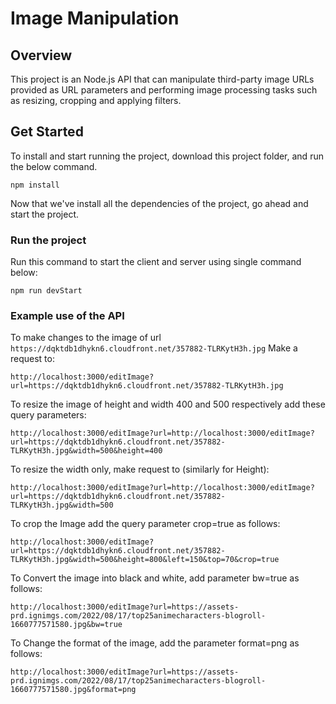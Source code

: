 # Image Manipulation

## Overview

This project is an Node.js API that can manipulate third-party image URLs provided as URL parameters and performing image processing tasks such as resizing, cropping and applying filters.

## Get Started

To install and start running the project, download this project folder, and run the below command.

```
npm install
```

Now that we've install all the dependencies of the project, go ahead and start the project.

### Run the project

Run this command to start the client and server using single command below:

```
npm run devStart
```

### Example use of the API

To make changes to the image of url `https://dqktdb1dhykn6.cloudfront.net/357882-TLRKytH3h.jpg` Make a request to:

```
http://localhost:3000/editImage?url=https://dqktdb1dhykn6.cloudfront.net/357882-TLRKytH3h.jpg
```

To resize the image of height and width 400 and 500 respectively add these query parameters:

```
http://localhost:3000/editImage?url=http://localhost:3000/editImage?url=https://dqktdb1dhykn6.cloudfront.net/357882-TLRKytH3h.jpg&width=500&height=400
```

To resize the width only, make request to (similarly for Height):

```
http://localhost:3000/editImage?url=http://localhost:3000/editImage?url=https://dqktdb1dhykn6.cloudfront.net/357882-TLRKytH3h.jpg&width=500
```

To crop the Image add the query parameter crop=true as follows:

```
http://localhost:3000/editImage?url=https://dqktdb1dhykn6.cloudfront.net/357882-TLRKytH3h.jpg&width=500&height=800&left=150&top=70&crop=true
```

To Convert the image into black and white, add parameter bw=true as follows:

```
http://localhost:3000/editImage?url=https://assets-prd.ignimgs.com/2022/08/17/top25animecharacters-blogroll-1660777571580.jpg&bw=true
```

To Change the format of the image, add the parameter format=png as follows:

```
http://localhost:3000/editImage?url=https://assets-prd.ignimgs.com/2022/08/17/top25animecharacters-blogroll-1660777571580.jpg&format=png
```
